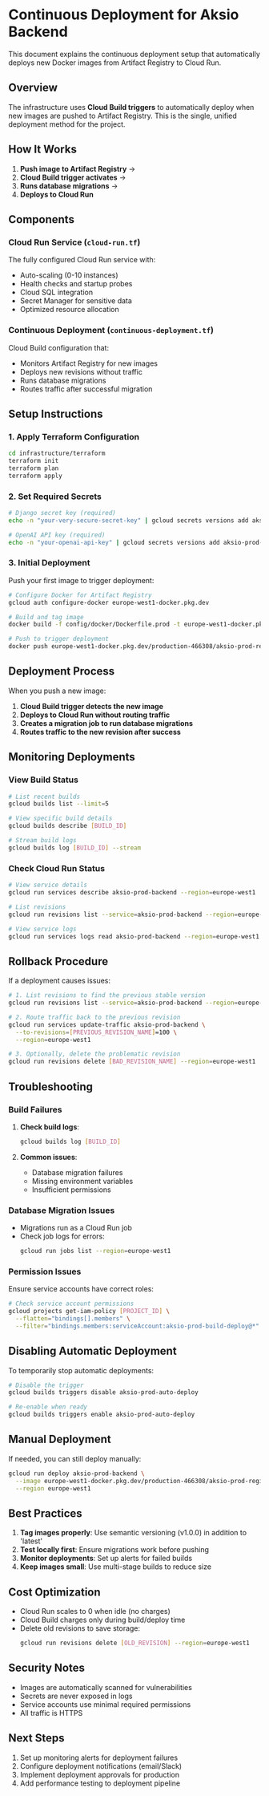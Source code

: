 # Continuous Deployment for Aksio Backend

This document explains the continuous deployment setup that automatically deploys new Docker images from Artifact Registry to Cloud Run.

## Overview

The infrastructure uses **Cloud Build triggers** to automatically deploy when new images are pushed to Artifact Registry. This is the single, unified deployment method for the project.

## How It Works

1. **Push image to Artifact Registry** → 
2. **Cloud Build trigger activates** → 
3. **Runs database migrations** → 
4. **Deploys to Cloud Run**

## Components

### Cloud Run Service (`cloud-run.tf`)

The fully configured Cloud Run service with:
- Auto-scaling (0-10 instances)
- Health checks and startup probes
- Cloud SQL integration
- Secret Manager for sensitive data
- Optimized resource allocation

### Continuous Deployment (`continuous-deployment.tf`)

Cloud Build configuration that:
- Monitors Artifact Registry for new images
- Deploys new revisions without traffic
- Runs database migrations
- Routes traffic after successful migration

## Setup Instructions

### 1. Apply Terraform Configuration

```bash
cd infrastructure/terraform
terraform init
terraform plan
terraform apply
```

### 2. Set Required Secrets

```bash
# Django secret key (required)
echo -n "your-very-secure-secret-key" | gcloud secrets versions add aksio-prod-django-secret --data-file=-

# OpenAI API key (required)
echo -n "your-openai-api-key" | gcloud secrets versions add aksio-prod-openai-key --data-file=-
```

### 3. Initial Deployment

Push your first image to trigger deployment:

```bash
# Configure Docker for Artifact Registry
gcloud auth configure-docker europe-west1-docker.pkg.dev

# Build and tag image
docker build -f config/docker/Dockerfile.prod -t europe-west1-docker.pkg.dev/production-466308/aksio-prod-registry/aksio-prod-backend:latest .

# Push to trigger deployment
docker push europe-west1-docker.pkg.dev/production-466308/aksio-prod-registry/aksio-prod-backend:latest
```

## Deployment Process

When you push a new image:

1. **Cloud Build trigger detects the new image**
2. **Deploys to Cloud Run without routing traffic**
3. **Creates a migration job to run database migrations**
4. **Routes traffic to the new revision after success**

## Monitoring Deployments

### View Build Status

```bash
# List recent builds
gcloud builds list --limit=5

# View specific build details
gcloud builds describe [BUILD_ID]

# Stream build logs
gcloud builds log [BUILD_ID] --stream
```

### Check Cloud Run Status

```bash
# View service details
gcloud run services describe aksio-prod-backend --region=europe-west1

# List revisions
gcloud run revisions list --service=aksio-prod-backend --region=europe-west1

# View service logs
gcloud run services logs read aksio-prod-backend --region=europe-west1 --limit=50
```

## Rollback Procedure

If a deployment causes issues:

```bash
# 1. List revisions to find the previous stable version
gcloud run revisions list --service=aksio-prod-backend --region=europe-west1

# 2. Route traffic back to the previous revision
gcloud run services update-traffic aksio-prod-backend \
  --to-revisions=[PREVIOUS_REVISION_NAME]=100 \
  --region=europe-west1

# 3. Optionally, delete the problematic revision
gcloud run revisions delete [BAD_REVISION_NAME] --region=europe-west1
```

## Troubleshooting

### Build Failures

1. **Check build logs**:
   ```bash
   gcloud builds log [BUILD_ID]
   ```

2. **Common issues**:
   - Database migration failures
   - Missing environment variables
   - Insufficient permissions

### Database Migration Issues

- Migrations run as a Cloud Run job
- Check job logs for errors:
  ```bash
  gcloud run jobs list --region=europe-west1
  ```

### Permission Issues

Ensure service accounts have correct roles:
```bash
# Check service account permissions
gcloud projects get-iam-policy [PROJECT_ID] \
  --flatten="bindings[].members" \
  --filter="bindings.members:serviceAccount:aksio-prod-build-deploy@*"
```

## Disabling Automatic Deployment

To temporarily stop automatic deployments:

```bash
# Disable the trigger
gcloud builds triggers disable aksio-prod-auto-deploy

# Re-enable when ready
gcloud builds triggers enable aksio-prod-auto-deploy
```

## Manual Deployment

If needed, you can still deploy manually:

```bash
gcloud run deploy aksio-prod-backend \
  --image europe-west1-docker.pkg.dev/production-466308/aksio-prod-registry/aksio-prod-backend:latest \
  --region europe-west1
```

## Best Practices

1. **Tag images properly**: Use semantic versioning (v1.0.0) in addition to 'latest'
2. **Test locally first**: Ensure migrations work before pushing
3. **Monitor deployments**: Set up alerts for failed builds
4. **Keep images small**: Use multi-stage builds to reduce size

## Cost Optimization

- Cloud Run scales to 0 when idle (no charges)
- Cloud Build charges only during build/deploy time
- Delete old revisions to save storage:
  ```bash
  gcloud run revisions delete [OLD_REVISION] --region=europe-west1
  ```

## Security Notes

- Images are automatically scanned for vulnerabilities
- Secrets are never exposed in logs
- Service accounts use minimal required permissions
- All traffic is HTTPS

## Next Steps

1. Set up monitoring alerts for deployment failures
2. Configure deployment notifications (email/Slack)
3. Implement deployment approvals for production
4. Add performance testing to deployment pipeline